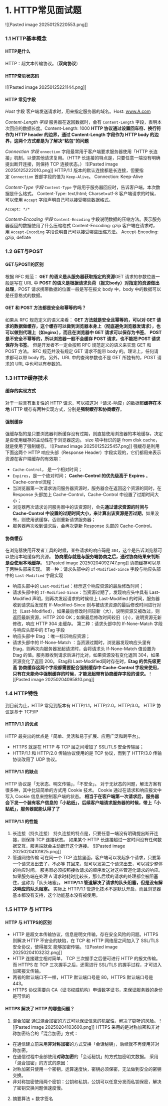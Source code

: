 # 1. HTTP常见面试题
![[Pasted image 20250125220553.png]]
### 1.1 HTTP基本概念
#### HTTP是什么
HTTP：超文本传输协议。（**双向协议**）
#### HTTP常见状态码
![[Pasted image 20250125221144.png]]
####  HTTP 常见字段
_Host_ 字段
客户端发送请求时，用来指定服务器的域名。Host: www.A.com

_Content-Length 字段_
服务器在返回数据时，会有 `Content-Length` 字段，表明本次回应的数据长度。Content-Length: 1000
**HTTP 协议通过设置回车符、换行符作为 HTTP header 的边界，通过 Content-Length 字段作为 HTTP body 的边界，这两个方式都是为了解决“粘包”的问题**

_Connection 字段_
`onnection` 字段最常用于客户端要求服务器使用「HTTP 长连接」机制，以便其他请求复用。（HTTP 长连接的特点是，只要任意一端没有明确提出断开连接，则保持 TCP 连接状态。）
![[Pasted image 20250125222010.png]]
HTTP/1.1 版本的默认连接都是长连接，但要指定 `Connection` 首部字段的值为 `Keep-Alive`。   Connection: Keep-Alive

_Content-Type 字段_
`Content-Type` 字段用于服务器回应时，告诉客户端，本次数据是什么格式。
Content-Type: text/html; Charset=utf-8
客户端请求的时候，可以使用 `Accept` 字段声明自己可以接受哪些数据格式。
```
Accept: */*
```

_Content-Encoding 字段_
`Content-Encoding` 字段说明数据的压缩方法。表示服务器返回的数据使用了什么压缩格式          Content-Encoding: gzip
客户端在请求时，用 `Accept-Encoding` 字段说明自己可以接受哪些压缩方法。
Accept-Encoding: gzip, deflate
### 1.2 GET与POST
#### GET与POST的区别
根据 RFC 规范：
**GET 的语义是从服务器获取指定的资源**GET 请求的参数位置一般是写在 URL 中
**POST 的语义是根据请求负荷（报文body）对指定的资源做出处理**，POST 请求携带数据的位置一般是写在报文 body 中，body 中的数据可以是任意格式的数据。
#### GET 和 POST 方法都是安全和幂等的吗？
如果从 RFC 规范定义的语义来看：
**GET 方法就是安全且幂等的，可以对 GET 请求的数据做缓存，这个缓存可以做到浏览器本身上（彻底避免浏览器发请求），也可以做到代理上（如nginx），而且在浏览器中 GET 请求可以保存为书签**。
**POST是不安全不幂等的，所以浏览器一般不会缓存 POST 请求，也不能把 POST 请求保存为书签**。
但是开发者不一定会按照 RFC 规范定义的语义来实现 GET 和 POST 方法。
RFC 规范并没有规定 GET 请求不能带 body 的。理论上，任何请求都可以带 body 的。另外，URL 中的查询参数也不是 GET 所独有的，POST 请求的 URL 中也可以有参数的。
### 1.3 HTTP缓存技术
#### 缓存的实现方式
对于一些具有重复性的 HTTP 请求，可以把这对「请求-响应」的数据都**缓存在本地**
HTTP 缓存有两种实现方式，分别是**强制缓存和协商缓存**。
#### 强制缓存
强缓存指的是只要浏览器判断缓存没有过期，则直接使用浏览器的本地缓存，决定是否使用缓存的主动性在于浏览器这边。
size 项中标识的是 from disk cache，就是使用了强制缓存。
![[Pasted image 20250125225457.png]]
强缓存是利用下面这两个 HTTP 响应头部（Response Header）字段实现的，它们都用来表示资源在客户端缓存的有效期：
- `Cache-Control`， 是一个相对时间；
- `Expires`，是一个绝对时间；
**Cache-Control 的优先级高于 Expires** 。
Cache-control流程：
- 当浏览器第一次请求访问服务器资源时，服务器会在返回这个资源的同时，在 Response 头部加上 Cache-Control，Cache-Control 中设置了过期时间大小；
- 浏览器再次请求访问服务器中的该资源时，会先**通过请求资源的时间与 Cache-Control 中设置的过期时间大小，来计算出该资源是否过期**，如果没有，则使用该缓存，否则重新请求服务器；
- 服务器再次收到请求后，会再次更新 Response 头部的 Cache-Control。
#### 协商缓存
在浏览器使用开发者工具的时候，某些请求的响应码是 `304`，这个是告诉浏览器可以使用本地缓存的资源。
**协商缓存就是与服务端协商之后，通过协商结果来判断是否使用本地缓存**。
![[Pasted image 20250204092747.png]]
协商缓存可以基于两种头部来实现。
第一种：请求头部中的 `If-Modified-Since` 字段与响应头部中的 `Last-Modified` 字段实现
- 响应头部中的 `Last-Modified`：标示这个响应资源的最后修改时间；
- 请求头部中的 `If-Modified-Since`：当资源过期了，发现响应头中具有 Last-Modified 声明，则再次发起请求的时候带上 Last-Modified 的时间，服务器收到请求后发现有 If-Modified-Since 则与被请求资源的最后修改时间进行对比（Last-Modified），如果最后修改时间较新（大），说明资源又被改过，则返回最新资源，HTTP 200 OK；如果最后修改时间较旧（小），说明资源无新修改，响应 HTTP 304 走缓存。
第⼆种：请求头部中的 If-None-Match 字段与响应头部中的 ETag 字段
- 响应头部中 Etag ：唯⼀标识响应资源；
- 请求头部中的 If-None-Match ：当资源过期时，浏览器发现响应头⾥有 Etag，则再次向服务器发起请求时，会将请求头 If-None-Match 值设置为 Etag 的值。服务器收到请求后进⾏⽐对，如果资源没有变化返回 304，如果资源变化了返回 200。
Etag和 Last-Modified同时存在时，**Etag 的优先级更⾼**
**协商缓存这两个字段都需要配合强制缓存中 Cache-Control 字段来使⽤，只有在未能命中强制缓存的时候，才能发起带有协商缓存字段的请求。**
![[Pasted image 20250204095810.png]]
### 1.4 HTTP特性
到⽬前为⽌，HTTP 常⻅到版本有 HTTP/1.1，HTTP/2.0，HTTP/3.0。
HTTP 协议是基于 TCP/IP
#### HTTP/1.1 的优点
HTTP 最突出的优点是「简单、灵活和易于扩展、应⽤⼴泛和跨平台」。
- HTTPS 就是在 HTTP 与 TCP 层之间增加了 SSL/TLS 安全传输层； 
- HTTP/1.1 和 HTTP/2.0 传输协议使⽤的是 TCP 协议，⽽到了 HTTP/3.0 传输协议改⽤了 UDP 协议。
#### HTTP/1.1 的缺点
HTTP 协议是「⽆状态、明⽂传输」，「不安全」。
对于⽆状态的问题，解法⽅案有很多种，其中⽐较简单的⽅式⽤ Cookie 技术。 Cookie 通过在请求和响应报⽂中写⼊ Cookie 信息来控制客户端的状态。
**相当于在客户端第⼀次请求后，服务器会下发⼀个装有客户信息的「⼩贴纸」，后续客户端请求服务器的时候，带上「⼩贴纸」，服务器就能认得了了**
#### HTTP/1.1 的性能
1. 长连接（持久连接）
持久连接的特点是，只要任意⼀端没有明确提出断开连接，则保持 TCP 连接状态。
如果某个 HTTP ⻓连接超过⼀定时间没有任何数据交互，服务端就会主动断开这个连接。
![[Pasted image 20250204101825.png]]
2. 管道⽹络传输
可在同⼀个 TCP 连接⾥⾯，客户端可以发起多个请求，只要第⼀个请求发出去了，不必等 其回来，就可以发第⼆个请求出去，可以减少整体的响应时间。
服务器必须按照接收请求的顺序发送对这些管道化请求的响应。
如果服务端在处理 A 请求时耗时⽐较⻓，那么后续的请求的处理都会被阻塞住，这称为「队头堵塞」。
**HTTP/1.1 管道解决了请求的队头阻塞，但是没有解决响应的队头阻塞。**
实际上 HTTP/1.1 管道化技术不是默认开启，⽽且浏览器基本都没有⽀持，这个功能基本没有被使用。
### 1.5 HTTP 与 HTTPS
#### HTTP 与 HTTPS的区别
- HTTP 是超⽂本传输协议，信息是明⽂传输，存在安全⻛险的问题。HTTPS 则解决 HTTP 不安全的缺陷，在 TCP 和 HTTP ⽹络层之间加⼊了 SSL/TLS 安全协议，使得报⽂ 能够加密传输。 
 ![[Pasted image 20250204103232.png]]
- HTTP 连接建⽴相对简单， TCP 三次握⼿之后便可进⾏ HTTP 的报⽂传输。⽽ HTTPS 在 TCP 三次握⼿之后，还需进⾏ SSL/TLS 的握⼿过程，才可进⼊加密报⽂传输。
- 两者的默认端⼝不⼀样，HTTP 默认端⼝号是 80，HTTPS 默认端⼝号是 443。 
- HTTPS 协议需要向 CA（证书权威机构）申请数字证书，来保证服务器的身份是可信的
#### HTTPS 解决了 HTTP 的哪些问题？
1.  混合加密
通过混合加密的⽅式可以保证信息的机密性，解决了窃听的⻛险。
![[Pasted image 20250204103600.png]]
HTTPS 采⽤的是对称加密和⾮对称加密结合的「混合加密」⽅式：
- 在通信建⽴前采⽤**⾮对称加密**的⽅式交换「会话秘钥」，后续就不再使⽤⾮对称加密。
- 在通信过程中全部使⽤**对称加密**的「会话秘钥」的⽅式加密明⽂数据。
采⽤「混合加密」的⽅式的原因：
- 对称加密只使⽤⼀个密钥，运算速度快，密钥必须保密，⽆法做到安全的密钥交换。
- ⾮对称加密使⽤两个密钥：公钥和私钥，公钥可以任意分发⽽私钥保密，解决了密钥交换问题但速度慢。
2. 摘要算法 + 数字签名 

